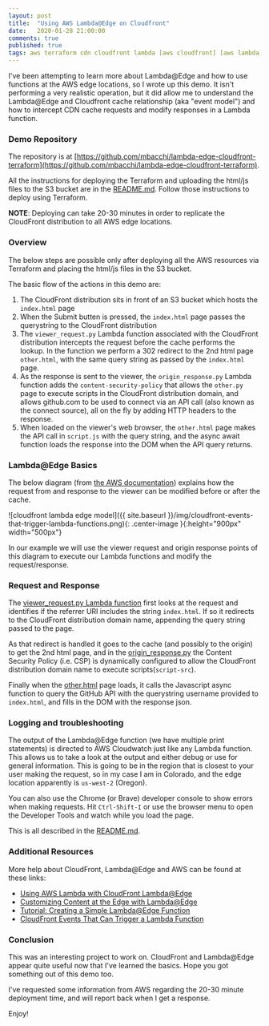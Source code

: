 ```yaml
---
layout: post
title:  "Using AWS Lambda@Edge on Cloudfront"
date:   2020-01-28 21:00:00
comments: true
published: true
tags: aws terraform cdn cloudfront lambda [aws cloudfront] [aws lambda]
---
```


I've been attempting to learn more about Lambda@Edge and how to use functions at
the AWS edge locations, so I wrote up this demo. It isn't performing a very
realistic operation, but it did allow me to understand the Lambda@Edge and
Cloudfront cache relationship (aka "event model") and how to intercept CDN cache
requests and modify responses in a Lambda function.

<!--more-->

### Demo Repository

The repository is at [https://github.com/mbacchi/lambda-edge-cloudfront-terraform](https://github.com/mbacchi/lambda-edge-cloudfront-terraform).

All the instructions for deploying the Terraform and uploading the html/js files
to the S3 bucket are in the
[README.md](https://github.com/mbacchi/lambda-edge-cloudfront-terraform/blob/master/README.md).
Follow those instructions to deploy using Terraform.

**NOTE**: Deploying can take 20-30 minutes in order to replicate the CloudFront
distribution to all AWS edge locations.

### Overview

The below steps are possible only after deploying all the AWS resources via
Terraform and placing the html/js files in the S3 bucket.

The basic flow of the actions in this demo are:

1. The CloudFront distribution sits in front of an S3 bucket which hosts the
   `index.html` page
2. When the Submit butten is pressed, the `index.html` page passes the
   querystring to the CloudFront distribution
3. The `viewer_request.py` Lambda function associated with the CloudFront
   distribution intercepts the request before the cache performs the lookup. In
   the function we perform a 302 redirect to the 2nd html page `other.html`,
   with the same query string as passed by the `index.html` page.
4. As the response is sent to the viewer, the `origin_response.py` Lambda
   function adds the `content-security-policy` that allows the `other.py` page
   to execute scripts in the CloudFront distribution domain, and allows
   github.com to be used to connect via an API call (also known as the connect
   source), all on the fly by adding HTTP headers to the response.
5. When loaded on the viewer's web browser, the `other.html` page makes the API
   call in `script.js` with the query string, and the async await function loads
   the response into the DOM when the API query returns.

### Lambda@Edge Basics

The below diagram (from [the AWS
documentation](https://docs.aws.amazon.com/AmazonCloudFront/latest/DeveloperGuide/lambda-cloudfront-trigger-events.html))
explains how the request from and response to the viewer can be modified before
or after the cache.

![cloudfront lambda edge model]({{ site.baseurl }}/img/cloudfront-events-that-trigger-lambda-functions.png){: .center-image }{:height="900px" width="500px"}

In our example we will use the viewer request and origin response points of this
diagram to execute our Lambda functions and modify the request/response.

### Request and Response

The [viewer_request.py Lambda
function](https://github.com/mbacchi/lambda-edge-cloudfront-terraform/blob/master/lambda/viewer_request.py)
first looks at the request and identifies if the referrer URI includes the string
`index.html`. If so it redirects to the CloudFront distribution domain name,
appending the query string passed to the page.

As that redirect is handled it goes to the cache (and possibly to the origin) to
get the 2nd html page, and in the
[origin_response.py](https://github.com/mbacchi/lambda-edge-cloudfront-terraform/blob/master/lambda/origin_response.py)
the Content Security Policy (i.e. CSP) is dynamically configured to allow the
CloudFront distribution domain name to execute scripts(`script-src`).

Finally when the
[other.html](https://github.com/mbacchi/lambda-edge-cloudfront-terraform/blob/master/other.html)
page loads, it calls the Javascript async function to query the GitHub API with
the querystring username provided to `index.html`, and fills in the DOM with the
response json.

### Logging and troubleshooting

The output of the Lambda@Edge function (we have multiple print statements) is
directed to AWS Cloudwatch just like any Lambda function. This allows us to take
a look at the output and either debug or use for general information. This is
going to be in the region that is closest to your user making the request, so in
my case I am in Colorado, and the edge location apparently is `us-west-2`
(Oregon).

You can also use the Chrome (or Brave) developer console to show errors when
making requests. Hit `Ctrl-Shift-I` or use the browser menu to open the
Developer Tools and watch while you load the page.

This is all described in the
[README.md](https://github.com/mbacchi/lambda-edge-cloudfront-terraform/blob/master/README.md).

### Additional Resources

More help about CloudFront, Lambda@Edge and AWS can be found at these links:

* [Using AWS Lambda with CloudFront
  Lambda@Edge](https://docs.aws.amazon.com/lambda/latest/dg/lambda-edge.html)
* [Customizing Content at the Edge with
  Lambda@Edge](https://docs.aws.amazon.com/AmazonCloudFront/latest/DeveloperGuide/lambda-at-the-edge.html)
* [Tutorial: Creating a Simple Lambda@Edge
  Function](https://docs.aws.amazon.com/AmazonCloudFront/latest/DeveloperGuide/lambda-edge-how-it-works-tutorial.html)
* [CloudFront Events That Can Trigger a Lambda
  Function](https://docs.aws.amazon.com/AmazonCloudFront/latest/DeveloperGuide/lambda-cloudfront-trigger-events.html)

### Conclusion

This was an interesting project to work on. CloudFront and Lambda@Edge appear
quite useful now that I've learned the basics. Hope you got something out of
this demo too.

I've requested some information from AWS regarding the 20-30 minute deployment
time, and will report back when I get a response.

Enjoy!
